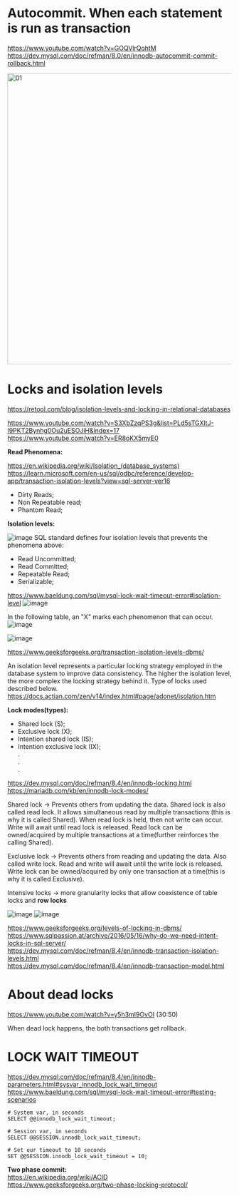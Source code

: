 # Autocommit. When each statement is run as transaction

https://www.youtube.com/watch?v=GOQVlrQohtM \
https://dev.mysql.com/doc/refman/8.0/en/innodb-autocommit-commit-rollback.html

<img width="653" alt="01" src="https://github.com/VIK2395/Databases/assets/50545334/760b95c3-5f4d-4258-ac77-d7a150247482">

# Locks and isolation levels
https://retool.com/blog/isolation-levels-and-locking-in-relational-databases

https://www.youtube.com/watch?v=S3XbZzqPS3g&list=PLd5sTGXltJ-l9PKT2Bynhg0Ou2uESOJiH&index=17 \
https://www.youtube.com/watch?v=ER8oKX5myE0

__Read Phenomena:__

https://en.wikipedia.org/wiki/Isolation_(database_systems) \
https://learn.microsoft.com/en-us/sql/odbc/reference/develop-app/transaction-isolation-levels?view=sql-server-ver16

- Dirty Reads;
- Non Repeatable read;
- Phantom Read;

__Isolation levels:__

![image](https://github.com/VIK2395/Databases/assets/50545334/24a03409-3204-4f67-8f5a-0369c2ed4262)
SQL standard defines four isolation levels that prevents the phenomena above:
- Read Uncommitted;
- Read Committed;
- Repeatable Read;
- Serializable;

https://www.baeldung.com/sql/mysql-lock-wait-timeout-error#isolation-level
![image](https://github.com/VIK2395/Databases/assets/50545334/5c074878-1b25-4b9c-ae2f-c8796f341373)

In the following table, an "X" marks each phenomenon that can occur.
![image](https://github.com/VIK2395/Databases/assets/50545334/4e16acaf-fa3f-4d59-ae25-e550e702ee8a)

![image](https://github.com/VIK2395/Databases/assets/50545334/a3dd5b36-0859-43a6-85df-0b192854aac6)

https://www.geeksforgeeks.org/transaction-isolation-levels-dbms/

An isolation level represents a particular locking strategy employed in the database system to improve data consistency. The higher the isolation level, the more complex the locking strategy behind it. Type of locks used described below. \
https://docs.actian.com/zen/v14/index.html#page/adonet/isolation.htm

__Lock modes(types):__
- Shared lock (S);
- Exclusive lock (X);
- Intention shared lock (IS);
- Intention exclusive lock (IX);\
.\
.\
.

https://dev.mysql.com/doc/refman/8.4/en/innodb-locking.html \
https://mariadb.com/kb/en/innodb-lock-modes/

Shared lock -> Prevents others from updating the data. Shared lock is also called read lock. It allows simultaneous read by multiple transactions (this is why it is called Shared). When read lock is held, then not write can occur. Write will await until read lock is released. Read lock can be owned/acquired by multiple transactions at a time(further reinforces the calling Shared).

Exclusive lock -> Prevents others from reading and updating the data. Also called write lock. Read and write will await until the write lock is released. Write lock can be owned/acquired by only one transaction at a time(this is why it is called Exclusive).

Intensive locks -> more granularity locks that allow coexistence of table locks and __row locks__

![image](https://github.com/VIK2395/Databases/assets/50545334/5f1d69c5-ece5-4f61-8954-78605598902a)
![image](https://github.com/VIK2395/Databases/assets/50545334/53094fe4-117a-4cf9-864e-a853d26e8fac)

https://www.geeksforgeeks.org/levels-of-locking-in-dbms/ \
https://www.sqlpassion.at/archive/2016/05/16/why-do-we-need-intent-locks-in-sql-server/ \
https://dev.mysql.com/doc/refman/8.4/en/innodb-transaction-isolation-levels.html \
https://dev.mysql.com/doc/refman/8.4/en/innodb-transaction-model.html

# About dead locks
https://www.youtube.com/watch?v=y5h3mI9OvOI (30:50)

When dead lock happens, the both transactions get rollback.

# LOCK WAIT TIMEOUT
https://dev.mysql.com/doc/refman/8.4/en/innodb-parameters.html#sysvar_innodb_lock_wait_timeout
https://www.baeldung.com/sql/mysql-lock-wait-timeout-error#testing-scenarios

```mysql
# System var, in seconds
SELECT @@innodb_lock_wait_timeout;

# Session var, in seconds
SELECT @@SESSION.innodb_lock_wait_timeout;

# Set our timeout to 10 seconds
SET @@SESSION.innodb_lock_wait_timeout = 10;
```

__Two phase commit:__\
https://en.wikipedia.org/wiki/ACID \
https://www.geeksforgeeks.org/two-phase-locking-protocol/
